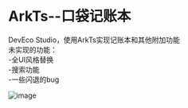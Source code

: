 # ArkTs--口袋记账本
DevEco Studio，使用ArkTs实现记账本和其他附加功能
<br />未实现的功能：
<br />-全UI风格替换
<br />-搜索功能
<br />-一些闪退的bug

![image](https://github.com/HunZiLei/ArtTs_PokeAccountBook/blob/master/images/mePage.jpg)
